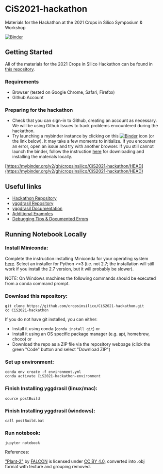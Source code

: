 # CiS2021-hackathon
Materials for the Hackathon at the 2021 Crops in Silico Symposium &amp; Workshop

[![Binder](https://mybinder.org/badge_logo.svg)](https://mybinder.org/v2/gh/cropsinsilico/CiS2021-hackathon/HEAD)

## Getting Started

All of the materials for the 2021 Crops in Silico Hackathon can be found in [this repository](https://github.com/cropsinsilico/CiS2021-hackathon).

### Requirements

- Browser (tested on Google Chrome, Safari, Firefox)
- Github Account

### Preparing for the hackathon

- Check that you can sign-in to Github, creating an account as necessary. We will be using Github Issues to track problems encountered during the hackathon.
- Try launching a mybinder instance by clicking on this [![Binder](https://mybinder.org/badge_logo.svg)](https://mybinder.org/v2/gh/cropsinsilico/CiS2021-hackathon/HEAD) icon (or the link below). It may take a few moments to initialize. If you encounter an error, open an issue and try with another browser. If you still cannot launch the binder, follow the instruction [here](https://github.com/cropsinsilico/CiS2021-hackathon#running-notebook-locally) for downloading and installing the materials locally.

[https://mybinder.org/v2/gh/cropsinsilico/CiS2021-hackathon/HEAD](https://mybinder.org/v2/gh/cropsinsilico/CiS2021-hackathon/HEAD)

## Useful links

- [Hackathon Repository](https://github.com/cropsinsilico/CiS2021-hackathon)
- [yggdrasil Repository](https://github.com/cropsinsilico/yggdrasil)
- [yggdrasil Documentation](https://cropsinsilico.github.io/yggdrasil/index.html)
- [Additional Examples](https://cropsinsilico.github.io/yggdrasil/examples/examples_toc.html)
- [Debugging Tips & Documented Errors](https://cropsinsilico.github.io/yggdrasil/debugging.html)

## Running Notebook Locally

### Install Miniconda:

Complete the instruction installing Miniconda for your operating system [here](https://docs.conda.io/en/latest/miniconda.html). Select an installer for Python >=3 (i.e. not 2.7; the installation will still work if you install the 2.7 version, but it will probably be slower).

NOTE: On Windows machines the following commands should be executed from a conda command prompt.

### Download this repository:

```
git clone https://github.com/cropsinsilico/CiS2021-hackathon.git
cd CiS2021-hackathon
```

If you do not have git installed, you can either:

- Install it using conda (`conda install git`) or
- Install it using an OS specific package manager (e.g. apt, homebrew, choco) or
- Download the repo as a ZIP file via the repository webpage (click the green "Code" button and select "Download ZIP")

### Set up environment:

```
conda env create -f environment.yml
conda activate CiS2021-hackathon-environment
```

### Finish Installing yggdrasil (linux/mac):

```
source postBuild
```

### Finish Installing yggdrasil (windows):

```
call postBuild.bat
```

### Run notebook:

```
jupyter notebook
```

References:

["Plant-2"](https://sketchfab.com/3d-models/plants-2-f4636a80dcec4ca9a29f52fa32182721) by [FALCON](https://sketchfab.com/qewr1324) is licensed under [CC BY 4.0](https://creativecommons.org/licenses/by/4.0/), converted into .obj format with texture and grouping removed.
